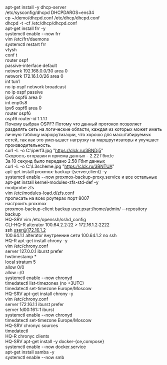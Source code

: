 apt-get install -y dhcp-server  
/etc/sysconfig/dhcpd DHCPDARGS=ens34  
cp ~/demo/dhcpd.conf /etc/dhcp/dhcpd.conf  
dhcpd -t -cf /etc/dhcp/dhcpd.conf  
apt-get install frr -y  
systemctl enable --now frr  
vim /etc/frr/daemons  
systemctl restart frr  
vtysh  
conf t  
router ospf  
passive-interface default  
network 192.168.0.0/30 area 0  
network 172.16.1.0/26 area 0  
int tun1  
no ip ospf network broadcast  
no ip ospf passive  
ipv6 ospf6 area 0  
int enp0s8  
ipv6 ospf6 area 0  
router ospf6  
ospf6 router-id 1.1.1.1  
Почему выбран OSPF? Потому что данный протокол позволяет разделять сеть на логические области, каждая из которых может иметь личную таблицу маршрутизации, что хорошо для масштабируемых сетей, так как это уменьшает нагрузку на маршрутизаторы и улучшает производительность.  
curl -L -o C:\iperf3.jpg "https://clck.ru/3BNDj5"  
Скорость отправки и приема данных - 2.22 Гбит/с  
За 10 секунд было передано 2.58 Гбит данных  
curl -L -o C:\L3scheme.jpg "https://clck.ru/3BNTUA"  
apt-get install proxmox-backup-{server,client} -y  
systemctl enable --now proxmox-backup-proxy.service и все остальные  
apt-get install kernel-modules-zfs-std-def -y  
modprobe zfs  
vim /etc/modules-load.d/zfs.conf  
прописать на всех роутерах порт 8007  
настроить proxmox  
proxmox-backup-client backup user.pxar:/home/admin/ --repository backup  
HQ-SRV vim /etc/openssh/sshd_config  
CLI-HQ-R alterator 100.64.2.2:22 > 172.16.1.2:2222  
ssh user@172.16.1.2  
100.64.1.1 alterator внутренние сети 100.64.1.2 no ssh  
HQ-R apt-get install chrony -y  
vim /etc/chrony.conf  
server 127.0.0.1 iburst prefer  
hwtimestamp *  
local stratum 5  
allow 0/0  
allow ::/0  
systemctl enable --now chronyd  
timedatectl list-timezones (no +3UTC)  
timedatectl set-timezone Europe/Moscow  
HQ-SRV apt-get install chrony -y  
vim /etc/chrony.conf  
server 172.16.1.1 iburst prefer  
server fd00:161::1 iburst  
systemctl enable --now chronyd  
timedatectl set-timezone Europe/Moscow  
HQ-SRV chronyc sources  
timedatectl  
HQ-R chronyc clients  
HQ-SRV apt-get install -y docker-{ce,compose}  
systemctl enable --now docker.service  
apt-get install samba -y  
systemctl enable --now smb


